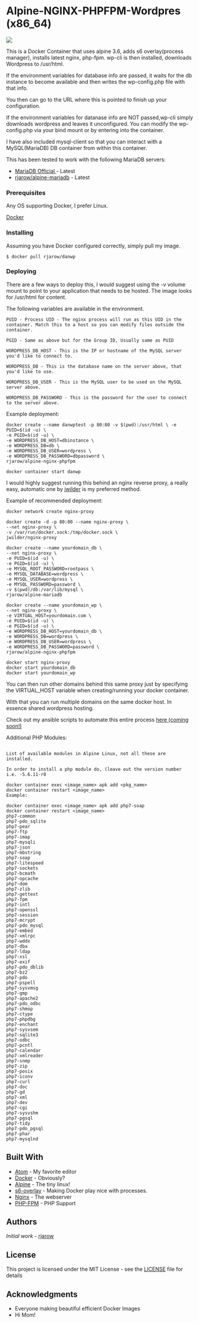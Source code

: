 # Alpine-NGINX-PHPFPM-Wordpres (x86_64)
[![](https://images.microbadger.com/badges/image/rjarow/alpine-nginx-phpfpm.svg)](https://microbadger.com/images/rjarow/alpine-nginx-phpfpm "Get your own image badge on microbadger.com")

This is a Docker Container that uses alpine 3.6, adds s6 overlay(process manager), installs latest nginx, php-fpm. wp-cli is then installed, downloads Wordpress to /usr/html. 

If the environment variables for database info are passed, it waits for the db instance to become available and then writes the wp-config.php file with that info.

You then can go to the URL where this is pointed to finish up your configuration.

If the environment variables for datanase info are NOT passed,wp-cli simply downloads wordpress and leaves it unconfigured. You can modify the wp-config.php via your bind mount or by entering into the container.

I have also included mysql-client so that you can interact with a MySQL(MariaDB) DB container from within this container.

This has been tested to work with the following MariaDB servers:

* [MariaDB Official ](https://hub.docker.com/_/mariadb/) - Latest
* [rjarow/alpine-mariadb](https://hub.docker.com/r/rjarow/alpine-mariadb/) - Latest



### Prerequisites

Any OS supporting Docker, I prefer Linux.

[Docker](https://www.docker.com/get-docker)


### Installing

Assuming you have Docker configured correctly, simply pull my image.

```
$ docker pull rjarow/danwp
```

### Deploying

There are a few ways to deploy this, I would suggest using the -v volume mount to point to your application that needs to be hosted. The image looks for /usr/html for content.

The following variables are available in the environment.

```
PUID - Process UID - The nginx process will run as this UID in the container. Match this to a host so you can modify files outside the container.

PGID - Same as above but for the Group ID, Usually same as PUID

WORDPRESS_DB_HOST - This is the IP or hostname of the MySQL server you'd like to connect to.

WORDPRESS_DB - This is the database name on the server above, that you'd like to use.

WORDPRESS_DB_USER - This is the MySQL user to be used on the MySQL server above.

WORDPRESS_DB_PASSWORD - This is the password for the user to connect to the server above.
```

Example deployment:
```
docker create --name danwptest -p 80:80 -v $(pwd):/usr/html \ -e PUID=$(id -u) \
-e PGID=$(id -u) \
-e WORDPRESS_DB_HOST=dbinstance \
-e WORDPRESS_DB=db \
-e WORDPRESS_DB_USER=wordpress \
-e WORDPRESS_DB_PASSWORD=dbpassword \
rjarow/alpine-nginx-phpfpm

docker container start danwp
```

I would highly suggest running this behind an nginx reverse proxy, a really easy, automatic one by [jwilder](https://github.com/jwilder/nginx-proxy) is my preferred method.

Example of recommended deployment:
```
docker network create nginx-proxy

docker create -d -p 80:80 --name nginx-proxy \
--net nginx-proxy \
-v /var/run/docker.sock:/tmp/docker.sock \
jwilder/nginx-proxy

docker create --name yourdomain_db \
--net nginx-proxy \
-e PUID=$(id -u) \
-e PGID=$(id -u) \
-e MYSQL_ROOT_PASSWORD=rootpass \
-e MYSQL_DATABASE=wordpress \
-e MYSQL_USER=wordpress \ 
-e MYSQL_PASSWORD=password \
-v $(pwd)/db:/var/lib/mysql \
rjarow/alpine-mariadb

docker create --name yourdomain_wp \
--net nginx-proxy \
-e VIRTUAL_HOST=yourdomain.com \
-e PUID=$(id -u) \
-e PGID=$(id -u) \
-e WORDPRESS_DB_HOST=yourdomain_db \
-e WORDPRESS_DB=wordpress \
-e WORDPRESS_DB_USER=wordpress \
-e WORDPRESS_DB_PASSWORD=password \
rjarow/alpine-nginx-phpfpm

docker start nginx-proxy
docker start yourdomain_db
docker start yourdomain_wp

```
You can then run other domains behind this same proxy just by specifying the VIRTUAL_HOST variable when creating/running your docker container. 

With that you can run multiple domains on the same docker host. In essence shared wordpress hosting.

Check out my ansible scripts to automate this entire process [here (coming soon!)](comingsoon!)

Additional PHP Modules:

```

List of available modules in Alpine Linux, not all these are installed.

In order to install a php module do, (leave out the version number i.e. -5.6.11-r0

docker container exec <image_name> apk add <pkg_name>
docker container restart <image_name>
Example:

docker container exec <image_name> apk add php7-soap
docker container restart <image_name>
php7-common
php7-pdo_sqlite
php7-pear
php7-ftp
php7-imap
php7-mysqli
php7-json
php7-mbstring
php7-soap
php7-litespeed
php7-sockets
php7-bcmath
php7-opcache
php7-dom
php7-zlib
php7-gettext
php7-fpm
php7-intl
php7-openssl
php7-session
php7-mcrypt
php7-pdo_mysql
php7-embed
php7-xmlrpc
php7-wddx
php7-dba
php7-ldap
php7-xsl
php7-exif
php7-pdo_dblib
php7-bz2
php7-pdo
php7-pspell
php7-sysvmsg
php7-gmp
php7-apache2
php7-pdo_odbc
php7-shmop
php7-ctype
php7-phpdbg
php7-enchant
php7-sysvsem
php7-sqlite3
php7-odbc
php7-pcntl
php7-calendar
php7-xmlreader
php7-snmp
php7-zip
php7-posix
php7-iconv
php7-curl
php7-doc
php7-gd
php7-xml
php7-dev
php7-cgi
php7-sysvshm
php7-pgsql
php7-tidy
php7-pdo_pgsql
php7-phar
php7-mysqlnd
```

## Built With

* [Atom](https://atom.io/) - My favorite editor
* [Docker](https://docker.com) - Obviously?
* [Alpine](alpinelinux.org) - The tiny linux!
* [s6-overlay](https://github.com/just-containers/s6-overlay) - Making Docker play nice with processes.
* [Nginx](https://nginx.org/) - The webserver
* [PHP-FPM](https://php-fpm.org/) - PHP Support

## Authors

*Initial work* - [rjarow](https://github.com/rjarow)

## License

This project is licensed under the MIT License - see the [LICENSE](LICENSE) file for details

## Acknowledgments

* Everyone making beautiful efficient Docker Images
* Hi Mom!

